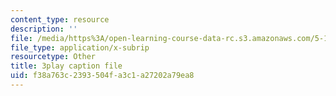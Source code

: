 ```yaml
---
content_type: resource
description: ''
file: /media/https%3A/open-learning-course-data-rc.s3.amazonaws.com/5-111sc-principles-of-chemical-science-fall-2014/f38a763c2393504fa3c1a27202a79ea8_lLdPSLNxDqA.vtt
file_type: application/x-subrip
resourcetype: Other
title: 3play caption file
uid: f38a763c-2393-504f-a3c1-a27202a79ea8
---
```

